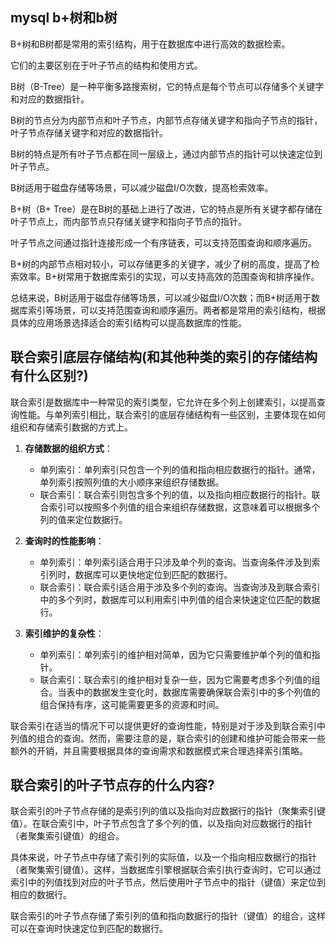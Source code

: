 ## mysql b+树和b树
B+树和B树都是常用的索引结构，用于在数据库中进行高效的数据检索。

它们的主要区别在于叶子节点的结构和使用方式。

B树（B-Tree）是一种平衡多路搜索树，它的特点是每个节点可以存储多个关键字和对应的数据指针。

B树的节点分为内部节点和叶子节点，内部节点存储关键字和指向子节点的指针，叶子节点存储关键字和对应的数据指针。

B树的特点是所有叶子节点都在同一层级上，通过内部节点的指针可以快速定位到叶子节点。

B树适用于磁盘存储等场景，可以减少磁盘I/O次数，提高检索效率。

B+树（B+ Tree）是在B树的基础上进行了改进，它的特点是所有关键字都存储在叶子节点上，而内部节点只存储关键字和指向子节点的指针。

叶子节点之间通过指针连接形成一个有序链表，可以支持范围查询和顺序遍历。

B+树的内部节点相对较小，可以存储更多的关键字，减少了树的高度，提高了检索效率。B+树常用于数据库索引的实现，可以支持高效的范围查询和排序操作。

总结来说，B树适用于磁盘存储等场景，可以减少磁盘I/O次数；而B+树适用于数据库索引等场景，可以支持范围查询和顺序遍历。两者都是常用的索引结构，根据具体的应用场景选择适合的索引结构可以提高数据库的性能。

## 联合索引底层存储结构(和其他种类的索引的存储结构有什么区别?)

联合索引是数据库中一种常见的索引类型，它允许在多个列上创建索引，以提高查询性能。与单列索引相比，联合索引的底层存储结构有一些区别，主要体现在如何组织和存储索引数据的方式上。

1.  **存储数据的组织方式**：
    
    -   单列索引：单列索引只包含一个列的值和指向相应数据行的指针。通常，单列索引按照列值的大小顺序来组织存储数据。
    -   联合索引：联合索引则包含多个列的值，以及指向相应数据行的指针。联合索引可以按照多个列值的组合来组织存储数据，这意味着可以根据多个列的值来定位数据行。
2.  **查询时的性能影响**：
    
    -   单列索引：单列索引适合用于只涉及单个列的查询。当查询条件涉及到索引列时，数据库可以更快地定位到匹配的数据行。
    -   联合索引：联合索引适合用于涉及多个列的查询。当查询涉及到联合索引中的多个列时，数据库可以利用索引中列值的组合来快速定位匹配的数据行。
3.  **索引维护的复杂性**：
    
    -   单列索引：单列索引的维护相对简单，因为它只需要维护单个列的值和指针。
    -   联合索引：联合索引的维护相对复杂一些，因为它需要考虑多个列值的组合。当表中的数据发生变化时，数据库需要确保联合索引中的多个列值的组合保持有序，这可能需要更多的资源和时间。

联合索引在适当的情况下可以提供更好的查询性能，特别是对于涉及到联合索引中列值的组合的查询。然而，需要注意的是，联合索引的创建和维护可能会带来一些额外的开销，并且需要根据具体的查询需求和数据模式来合理选择索引策略。

## 联合索引的叶子节点存的什么内容?

联合索引的叶子节点存储的是索引列的值以及指向对应数据行的指针（聚集索引键值）。在联合索引中，叶子节点包含了多个列的值，以及指向对应数据行的指针（者聚集索引键值）的组合。

具体来说，叶子节点中存储了索引列的实际值，以及一个指向相应数据行的指针（者聚集索引键值）。这样，当数据库引擎根据联合索引执行查询时，它可以通过索引中的列值找到对应的叶子节点，然后使用叶子节点中的指针（键值）来定位到相应的数据行。

联合索引的叶子节点存储了索引列的值和指向数据行的指针（键值）的组合，这样可以在查询时快速定位到匹配的数据行。